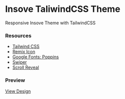 # Insove TaliwindCSS Theme

Responsive Insove Theme with TailwindCSS

### Resources

- [Tailwind CSS](https://tailwindcss.com)
- [Remix Icon](https://www.jsdelivr.com/package/npm/remixicon)
- [Google Fonts: Poppins](https://fonts.google.com/specimen/Poppins)
- [Swiper](https://www.jsdelivr.com/package/npm/swiper)
- [Scroll Reveal](https://scrollrevealjs.org/)

### Preview

[View Design](https://raw.githubusercontent.com/edantal/Theme-Insove--TailwindCSS/main/preview.jpg)

<!--

---

### Source

[Modern Landing Page With Tailwind CSS](https://youtu.be/qmMIz0_c9Ek?si=5586IZjnm3ajH3iC)

-->
